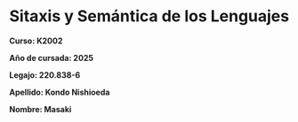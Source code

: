 # Sitaxis y Semántica de los Lenguajes

**Curso: K2002**

**Año de cursada: 2025**

**Legajo: 220.838-6**

**Apellido: Kondo Nishioeda**

**Nombre: Masaki**
